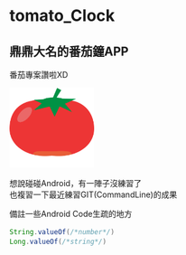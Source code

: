 # tomato_Clock

## 鼎鼎大名的番茄鐘APP

番茄專案讚啦XD

<img src="https://github.com/Maxspace1024/PRJ_tomato_Clock/blob/master/code/tomato.png" width="150"/>

想說碰碰Android，有一陣子沒練習了<br/>
也複習一下最近練習GIT(CommandLine)的成果



備註一些Android Code生疏的地方


```java
String.valueOf(/*number*/)
Long.valueOf(/*string*/)
```

